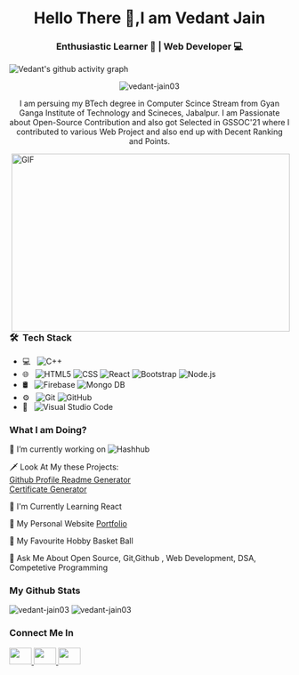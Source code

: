 <h1 align="center">Hello There 🤙,I am Vedant Jain </h1>

<h3 align="center"> Enthusiastic Learner 📖 | Web Developer 💻 </h3>


![Vedant's github activity graph](https://activity-graph.herokuapp.com/graph?username=vedant-jain03&bg_color=424242&color=42ffa4&line=00ff9d&point=1a6aff&area=true&hide_border=true)

<p align="center"> <img src="https://komarev.com/ghpvc/?username=vedant-jain03&label=Profile%20views&color=0e75b6&style=flat" alt="vedant-jain03"> </p>


<p align="center"> I am persuing my BTech degree in Computer Scince Stream from Gyan Ganga Institute of Technology and Scineces, Jabalpur. I am Passionate about Open-Source Contribution and also got Selected in GSSOC'21 where I contributed to various Web Project and also end up with Decent Ranking and Points.<br />
</p>
<img align="right" alt="GIF" src="https://github.com/abhisheknaiidu/abhisheknaiidu/blob/master/code.gif?raw=true" width="500" height="320" />

<h3> 🛠 &nbsp;Tech Stack</h3>

- 💻 &nbsp;
  ![C++](https://img.shields.io/badge/-C++-333333?style=flat&logo=C%2B%2B&logoColor=00599C)
- 🌐 &nbsp;
  ![HTML5](https://img.shields.io/badge/-HTML5-333333?style=flat&logo=HTML5)
  ![CSS](https://img.shields.io/badge/-CSS-333333?style=flat&logo=CSS3&logoColor=1572B6)
  ![React](https://img.shields.io/badge/-React-333333?style=flat&logo=react)
  ![Bootstrap](https://img.shields.io/badge/-Bootstrap-333333?style=flat&logo=bootstrap&logoColor=563D7C)
  ![Node.js](https://img.shields.io/badge/-Node.js-333333?style=flat&logo=node.js)
- 🛢 &nbsp;
  ![Firebase](https://img.shields.io/badge/-Firebase-333333?style=flat&logo=Firebase)
  ![Mongo DB](https://img.shields.io/badge/-MongoDB-333333?style=flat&logo=MongoDB)
- ⚙️ &nbsp;
  ![Git](https://img.shields.io/badge/-Git-333333?style=flat&logo=git)
  ![GitHub](https://img.shields.io/badge/-GitHub-333333?style=flat&logo=github)
- 🔧 &nbsp;
  ![Visual Studio Code](https://img.shields.io/badge/-Visual%20Studio%20Code-333333?style=flat&logo=visual-studio-code&logoColor=007ACC)

<h3 align="left"> What I am Doing? </h3>

🚧 I’m currently working on ![Hashhub](https://github.com/vedant-jain03/HashHub)

🗡️ Look At My these Projects: <br />
[Github Profile Readme Generator](https://github.com/vedant-jain03/Github-Profile-Readme-Generator/)
<br />
[Certificate Generator](https://vedant-jain03.github.io/certificate-generator/)

📑 I'm Currently Learning React

🏴󠁧󠁢󠁷󠁬󠁳󠁿 My Personal Website [Portfolio](https://vedant-jain03.github.io/portfolio/) 

🏅 My Favourite Hobby Basket Ball

📣 Ask Me About Open Source, Git,Github , Web Development, DSA, Competetive Programming

<h3 align="left">My Github Stats</h3>

<img src="https://github-readme-stats.vercel.app/api/top-langs?username=vedant-jain03&show_icons=true&locale=en&layout=compact" alt="vedant-jain03" >
<img src="https://github-readme-stats.vercel.app/api?username=vedant-jain03&show_icons=true&locale=en" alt="vedant-jain03" >

<h3 align="left">Connect Me In</h3>

<a href="https://www.codechef.com/users/vedant_jain09" target="black" alt=URL><img src= 'https://cdn.jsdelivr.net/npm/simple-icons@3.0.1/icons/codechef.svg' height="30" width="40" /> </a><a href="https://www.instagram.com/me_vj07/?igshid=c94xu5jlash9" target="black" alt=Ig url> <img src= 'https://cdn.jsdelivr.net/npm/simple-icons@3.0.1/icons/instagram.svg' height="30" width="40" /> </a><a href="https://www.linkedin.com/in/vedant-jain-781006145" target="black" alt=Linkedin > <img src= 'https://cdn.jsdelivr.net/npm/simple-icons@3.0.1/icons/linkedin.svg' height="30" width="40" /> </a>

